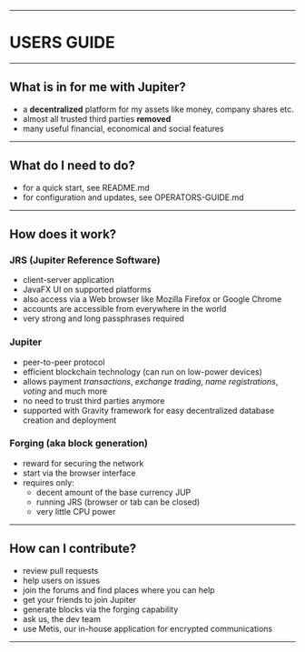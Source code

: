 ----
# USERS GUIDE #

----
## What is in for me with Jupiter? ##

  - a **decentralized** platform for my assets like money, company shares etc.
  - almost all trusted third parties **removed**
  - many useful financial, economical and social features

----
## What do I need to do? ##

  - for a quick start, see README.md
  - for configuration and updates, see OPERATORS-GUIDE.md

----
## How does it work? ##

### JRS (Jupiter Reference Software) ###

  - client-server application
  - JavaFX UI on supported platforms
  - also access via a Web browser like Mozilla Firefox or Google Chrome
  - accounts are accessible from everywhere in the world
  - very strong and long passphrases required

### Jupiter ###

  - peer-to-peer protocol
  - efficient blockchain technology (can run on low-power devices)
  - allows payment *transactions*, *exchange trading*, *name registrations*, *voting* and much more
  - no need to trust third parties anymore
  - supported with Gravity framework for easy decentralized database creation and deployment

### Forging (aka block generation) ###

  - reward for securing the network
  - start via the browser interface
  - requires only:
    - decent amount of the base currency JUP
    - running JRS (browser or tab can be closed)
    - very little CPU power

----
## How can I contribute? ##

  - review pull requests
  - help users on issues
  - join the forums and find places where you can help
  - get your friends to join Jupiter
  - generate blocks via the forging capability
  - ask us, the dev team
  - use Metis, our in-house application for encrypted communications

----
